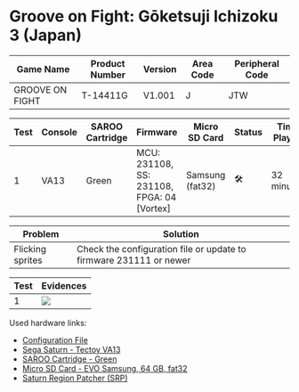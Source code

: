 # Groove on Fight: Gōketsuji Ichizoku 3 (Japan)

| Game Name       | Product Number | Version | Area Code | Peripheral Code |
| --------------- | -------------- | ------- | --------- | --------------- |
| GROOVE ON FIGHT | T-14411G       | V1.001  | J         | JTW             |

| Test | Console | SAROO Cartridge | Firmware                                   | Micro SD Card   | Status              | Time Played |
| ---- | ------- | --------------- | ------------------------------------------ | --------------- | ------------------- | ----------- |
| 1    | VA13    | Green           | MCU: 231108, SS: 231108, FPGA: 04 [Vortex] | Samsung (fat32) | :hammer_and_wrench: | 32 minutes  |

| Problem          | Solution                                                           |
| ---------------- | ------------------------------------------------------------------ |
| Flicking sprites | Check the configuration file or update to firmware 231111 or newer |

| Test | Evidences                                                                                        |
| ---- | ------------------------------------------------------------------------------------------------ |
| 1    | [![](https://img.youtube.com/vi/K3ajIqWbAVw/0.jpg)](https://www.youtube.com/watch?v=K3ajIqWbAVw) |

Used hardware links:

- [Configuration File](https://github.com/williamdsw/saroo-configuration-list/tree/master/J/T-3602G)
- [Sega Saturn - Tectoy VA13](../../../../Info/Consoles/VA13/README.md)
- [SAROO Cartridge - Green](../../../../Info/Cartridges/RetroGameParadiseStore/1.32F/README.md)
- [Micro SD Card - EVO Samsung, 64 GB, fat32](../../../../Info/SdCards/Samsung/64GB/fat32/README.md)
- [Saturn Region Patcher (SRP)](https://segaxtreme.net/resources/saturn-region-patcher.81/download)
